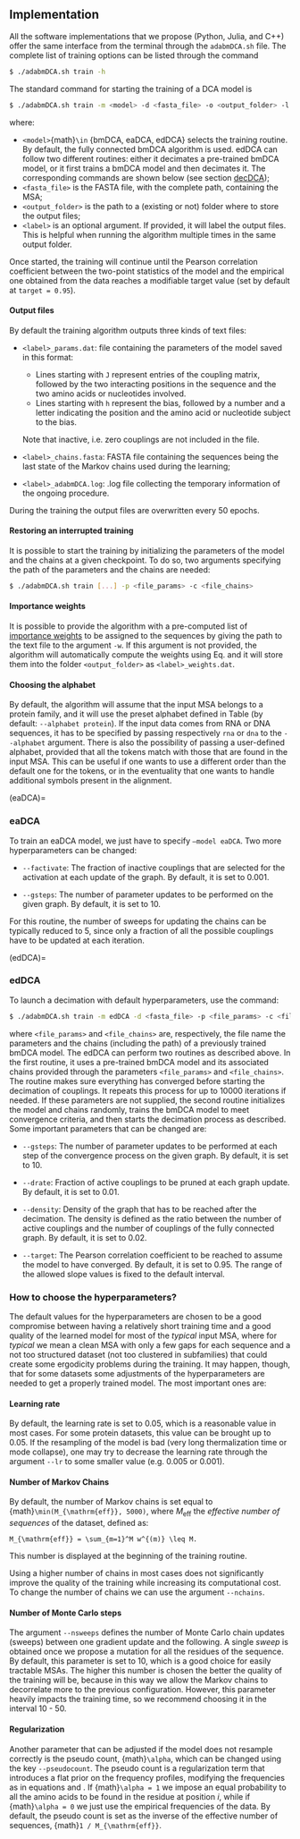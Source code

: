 ## Implementation

All the software implementations that we propose (Python, Julia, and C++) offer the same interface from the terminal through the `adabmDCA.sh` file.
The complete list of training options can be listed through the command
```bash
$ ./adabmDCA.sh train -h
```
The standard command for starting the training of a DCA model is
```bash
$ ./adabmDCA.sh train -m <model> -d <fasta_file> -o <output_folder> -l <label>
```
where:

- `<model>`{math}`\in` {bmDCA, eaDCA, edDCA} selects the training routine. By default, the fully connected bmDCA algorithm is used. edDCA can follow two different routines: either it decimates a pre-trained bmDCA model, or it first trains a bmDCA model and then decimates it. The corresponding commands are shown below (see section [decDCA](#decDCA));
- `<fasta_file>` is the FASTA file, with the complete path, containing the MSA;
- `<output_folder>` is the path to a (existing or not) folder where to store the output files;
- `<label>` is an optional argument. If provided, it will label the output files. This is helpful when running the algorithm multiple times in the same output folder.

Once started, the training will continue until the Pearson correlation coefficient between the two-point statistics of the model and the empirical one obtained from the data reaches a modifiable target value (set by default at `target = 0.95`).

#### Output files
By default the training algorithm outputs three kinds of text files:

- `<label>_params.dat`: file containing the parameters of the model saved in this format:

    - Lines starting with `J` represent entries of the coupling matrix, followed by the two interacting positions in the sequence and the two amino acids or nucleotides involved.
    - Lines starting with `h` represent the bias, followed by a number and a letter indicating the position and the amino acid or nucleotide subject to the bias.
 
    Note that inactive, i.e. zero couplings are not included in the file.
- `<label>_chains.fasta`: FASTA file containing the sequences being the last state of the Markov chains used during the learning;
- `<label>_adabmDCA.log`: .log file collecting the temporary information of the ongoing procedure.
  
During the training the output files are overwritten every 50 epochs.

#### Restoring an interrupted training
It is possible to start the training by initializing the parameters of the model and the chains at a given checkpoint. To do so, two arguments specifying the path of the parameters and the chains are needed:
```bash
$ ./adabmDCA.sh train [...] -p <file_params> -c <file_chains>
```

#### Importance weights
It is possible to provide the algorithm with a pre-computed list of [importance weights](#computing-the-importance-weights) to be assigned to the sequences by giving the path to the text file to the argument `-w`. If this argument is not provided, the algorithm will automatically compute the weights using Eq.[](#eqn:weights) and it will store them into the folder `<output_folder>` as `<label>_weights.dat`.

#### Choosing the alphabet
By default, the algorithm will assume that the input MSA belongs to a protein family, and it will use the preset alphabet defined in Table [](#tab-alphabets) (by default: `--alphabet protein`). If the input data comes from RNA or DNA sequences, it has to be specified by passing respectively `rna` or `dna` to the `--alphabet` argument. There is also the possibility of passing a user-defined alphabet, provided that all the tokens match with those that are found in the input MSA. This can be useful if one wants to use a different order than the default one for the tokens, or in the eventuality that one wants to handle additional symbols present in the alignment.

(eaDCA)=
### eaDCA
To train an eaDCA model, we just have to specify `–model eaDCA`. Two
more hyperparameters can be changed:

-   `--factivate`: The fraction of inactive couplings that are selected
    for the activation at each update of the graph. By default, it is
    set to 0.001.

-   `--gsteps`: The number of parameter updates to be performed on the given graph. By default, it is set to 10.

For this routine, the number of sweeps for updating the chains can be typically reduced to 5, since only a fraction of all the possible couplings have to be updated at each iteration.

(edDCA)=
### edDCA
To launch a decimation with default hyperparameters, use the command:
```bash
$ ./adabmDCA.sh train -m edDCA -d <fasta_file> -p <file_params> -c <file_chains>
```

where `<file_params>` and `<file_chains>` are, respectively, the file name the parameters and the chains (including the path) of a previously trained bmDCA model. The edDCA can perform two routines as described above. In the first routine, it uses a pre-trained bmDCA model and its associated chains provided through the parameters `<file_params>` and `<file_chains>`. The routine makes sure everything has converged before starting the decimation of couplings. It repeats this process for up to 10000 iterations if needed. If these parameters are not supplied, the second routine initializes the model and chains randomly, trains the bmDCA model to meet convergence criteria, and then starts the decimation process as described. Some important parameters that can be changed are:

-   `--gsteps`: The number of parameter updates to be performed at each step of the convergence process on the given graph. By default, it is set to 10.

-   `--drate`: Fraction of active couplings to be pruned at each graph update. By default, it is set to 0.01.

-   `--density`: Density of the graph that has to be reached after the decimation. The density is defined as the ratio between the number of active couplings and the number of couplings of the fully connected graph. By default, it is set to 0.02.

-   `--target`: The Pearson correlation coefficient to be reached to assume the model to have converged. By default, it is set to 0.95. The range of the allowed slope values is fixed to the default interval.

### How to choose the hyperparameters?
The default values for the hyperparameters are chosen to be a good compromise between having a relatively short training time and a good quality of the learned model for most of the *typical* input MSA, where for *typical* we mean a clean MSA with only a few gaps for each sequence and a not too structured dataset (not too clustered in subfamilies) that could create some ergodicity problems during the training. It may happen, though, that for some datasets some adjustments of the hyperparameters are needed to get a properly trained model. The most important ones are:

#### Learning rate
By default, the learning rate is set to 0.05, which is a reasonable value in most cases. For some protein datasets, this value can be brought up to 0.05. If the resampling of the model is bad (very long thermalization time or mode collapse), one may try to decrease the learning rate through the argument `--lr` to some smaller value (e.g. 0.005 or 0.001).

#### Number of Markov Chains
By default, the number of Markov chains is set equal to {math}`\min(M_{\mathrm{eff}}, 5000)`, where $M_{\mathrm{eff}}$ the *effective number of sequences* of the dataset, defined as:
```{math}
M_{\mathrm{eff}} = \sum_{m=1}^M w^{(m)} \leq M.
```
This number is displayed at the beginning of the training routine.

Using a higher number of chains in most cases does not significantly improve the quality of the training while increasing its computational cost.
To change the number of chains we can use the argument `--nchains`.

#### Number of Monte Carlo steps
The argument `--nsweeps` defines the number of Monte Carlo chain updates (sweeps) between one gradient update and the following. A single *sweep* is obtained once we propose a mutation for all the residues of the sequence. By default, this parameter is set to 10, which is a good choice for easily tractable MSAs. The higher this number is chosen the better the quality of the training will be, because in this way we allow the Markov chains to decorrelate more to the previous configuration. However, this parameter heavily impacts the training time, so we recommend choosing it in the interval 10 - 50.

#### Regularization
Another parameter that can be adjusted if the model does not resample correctly is the pseudo count, {math}`\alpha`, which can be changed using the key `--pseudocount`. The pseudo count is a regularization term that introduces a flat prior on the frequency profiles, modifying the frequencies as in equations [](eq:freq1) and [](eq:freq2).
If {math}`\alpha = 1` we impose an equal probability to all the amino acids to be found in the residue at position $i$, while if {math}`\alpha = 0` we just use the empirical frequencies of the data. By default, the pseudo count is set as the inverse of the effective number of sequences, {math}`1 / M_{\mathrm{eff}}`.